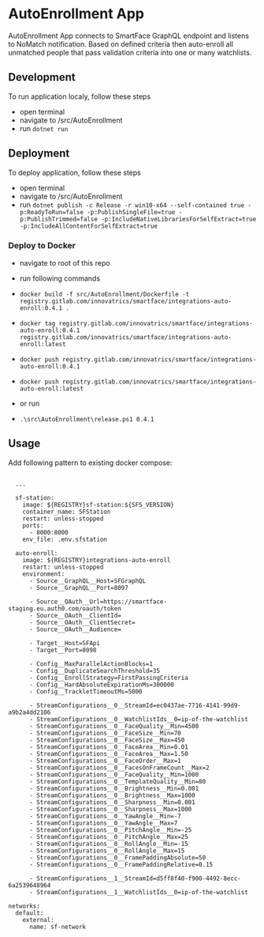 # AutoEnrollment App
AutoEnrollment App connects to SmartFace GraphQL endpoint and listens to NoMatch notification. Based on defined criteria then auto-enroll all unmatched people that pass validation criteria into one or many watchlists.

## Development
To run application localy, follow these steps
 - open terminal
 - navigate to /src/AutoEnrollment
 - run `dotnet run`

 ## Deployment
 To deploy application, follow these steps
 - open terminal
 - navigate to /src/AutoEnrollment
 - run `dotnet publish -c Release -r win10-x64 --self-contained true -p:ReadyToRun=false -p:PublishSingleFile=true -p:PublishTrimmed=false -p:IncludeNativeLibrariesForSelfExtract=true -p:IncludeAllContentForSelfExtract=true`

### Deploy to Docker
- navigate to root of this repo
- run following commands
 - `docker build -f src/AutoEnrollment/Dockerfile -t registry.gitlab.com/innovatrics/smartface/integrations-auto-enroll:0.4.1 .`
 - `docker tag registry.gitlab.com/innovatrics/smartface/integrations-auto-enroll:0.4.1 registry.gitlab.com/innovatrics/smartface/integrations-auto-enroll:latest`
 - `docker push registry.gitlab.com/innovatrics/smartface/integrations-auto-enroll:0.4.1`
 - `docker push registry.gitlab.com/innovatrics/smartface/integrations-auto-enroll:latest`

- or run
 - `.\src\AutoEnrollment\release.ps1 0.4.1`

## Usage
Add following pattern to existing docker compose:

```
      
  ...

  sf-station:
    image: ${REGISTRY}sf-station:${SFS_VERSION}
    container_name: SFStation
    restart: unless-stopped
    ports:
      - 8000:8000
    env_file: .env.sfstation

  auto-enroll:
    image: ${REGISTRY}integrations-auto-enroll
    restart: unless-stopped
    environment:
      - Source__GraphQL__Host=SFGraphQL
      - Source__GraphQL__Port=8097

      - Source__OAuth__Url=https://smartface-staging.eu.auth0.com/oauth/token
      - Source__OAuth__ClientId=
      - Source__OAuth__ClientSecret=
      - Source__OAuth__Audience=

      - Target__Host=SFApi
      - Target__Port=8098

      - Config__MaxParallelActionBlocks=1
      - Config__DuplicateSearchThreshold=35
      - Config__EnrollStrategy=FirstPassingCriteria
      - Config__HardAbsoluteExpirationMs=300000
      - Config__TrackletTimeoutMs=5000

      - StreamConfigurations__0__StreamId=ec0437ae-7716-4141-99d9-a9b2a4dd2106
      - StreamConfigurations__0__WatchlistIds__0=ip-of-the-watchlist
      - StreamConfigurations__0__FaceQuality__Min=4500
      - StreamConfigurations__0__FaceSize__Min=70
      - StreamConfigurations__0__FaceSize__Max=450
      - StreamConfigurations__0__FaceArea__Min=0.01
      - StreamConfigurations__0__FaceArea__Max=1.50
      - StreamConfigurations__0__FaceOrder__Max=1
      - StreamConfigurations__0__FacesOnFrameCount__Max=2
      - StreamConfigurations__0__FaceQuality__Min=1000
      - StreamConfigurations__0__TemplateQuality__Min=80
      - StreamConfigurations__0__Brightness__Min=0.001
      - StreamConfigurations__0__Brightness__Max=1000
      - StreamConfigurations__0__Sharpness__Min=0.001
      - StreamConfigurations__0__Sharpness__Max=1000
      - StreamConfigurations__0__YawAngle__Min=-7
      - StreamConfigurations__0__YawAngle__Max=7
      - StreamConfigurations__0__PitchAngle__Min=-25
      - StreamConfigurations__0__PitchAngle__Max=25
      - StreamConfigurations__0__RollAngle__Min=-15
      - StreamConfigurations__0__RollAngle__Max=15
      - StreamConfigurations__0__FramePaddingAbsolute=50
      - StreamConfigurations__0__FramePaddingRelative=0.15

      - StreamConfigurations__1__StreamId=d5ff8f40-f900-4492-8ecc-6a2539648964
      - StreamConfigurations__1__WatchlistIds__0=ip-of-the-watchlist

networks:
  default:
    external:
      name: sf-network

```